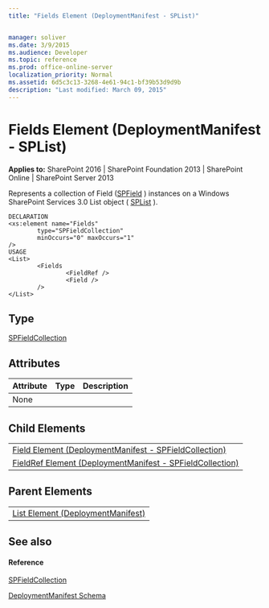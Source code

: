 ```yaml
---
title: "Fields Element (DeploymentManifest - SPList)"


manager: soliver
ms.date: 3/9/2015
ms.audience: Developer
ms.topic: reference
ms.prod: office-online-server
localization_priority: Normal
ms.assetid: 6d5c3c13-3268-4e61-94c1-bf39b53d9d9b
description: "Last modified: March 09, 2015"
---
```


# Fields Element (DeploymentManifest - SPList)

 
  
 **Applies to:** SharePoint 2016 | SharePoint Foundation 2013 | SharePoint Online | SharePoint Server 2013 
  
Represents a collection of Field ([SPField](https://msdn.microsoft.com/library/Microsoft.SharePoint.SPField.aspx) ) instances on a Windows SharePoint Services 3.0 List object ( [SPList](https://msdn.microsoft.com/library/Microsoft.SharePoint.SPList.aspx) ). 
  
```
DECLARATION
<xs:element name="Fields" 
        type="SPFieldCollection" 
        minOccurs="0" maxOccurs="1" 
/>
USAGE
<List>
        <Fields 
                <FieldRef />
                <Field />
        />
</List>

```

## Type

[SPFieldCollection](https://msdn.microsoft.com/library/Microsoft.SharePoint.SPFieldCollection.aspx)
  
## Attributes

|**Attribute**|**Type**|**Description**|
|:-----|:-----|:-----|
|None  <br/> |||
   
## Child Elements

||
|:-----|
|[Field Element (DeploymentManifest - SPFieldCollection)](field-element-deploymentmanifestspfieldcollection.md) <br/> |
|[FieldRef Element (DeploymentManifest - SPFieldCollection)](fieldref-element-deploymentmanifestspfieldcollection.md) <br/> |
   
## Parent Elements

||
|:-----|
|[List Element (DeploymentManifest)](list-element-deploymentmanifest.md)|
   
## See also

#### Reference

[SPFieldCollection](https://msdn.microsoft.com/library/Microsoft.SharePoint.SPFieldCollection.aspx)


[DeploymentManifest Schema](deploymentmanifest-schema.md)

